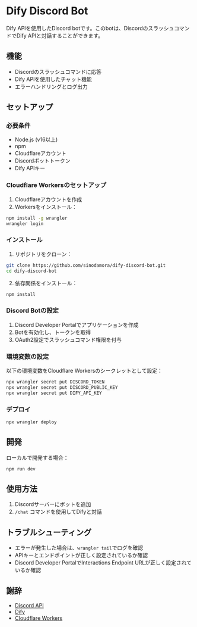# Dify Discord Bot
Dify APIを使用したDiscord botです。このbotは、DiscordのスラッシュコマンドでDify APIと対話することができます。

## 機能
- Discordのスラッシュコマンドに応答
- Dify APIを使用したチャット機能
- エラーハンドリングとログ出力

## セットアップ
### 必要条件
- Node.js (v16以上)
- npm
- Cloudflareアカウント
- Discordボットトークン
- Dify APIキー

### Cloudflare Workersのセットアップ
1. Cloudflareアカウントを作成
2. Workersをインストール：
```bash
npm install -g wrangler
wrangler login
```

### インストール
1. リポジトリをクローン：
```bash
git clone https://github.com/sinodamora/dify-discord-bot.git
cd dify-discord-bot
```

2. 依存関係をインストール：
```bash
npm install
```

### Discord Botの設定
1. Discord Developer Portalでアプリケーションを作成
2. Botを有効化し、トークンを取得
3. OAuth2設定でスラッシュコマンド権限を付与

### 環境変数の設定
以下の環境変数をCloudflare Workersのシークレットとして設定：
```bash
npx wrangler secret put DISCORD_TOKEN
npx wrangler secret put DISCORD_PUBLIC_KEY
npx wrangler secret put DIFY_API_KEY
```

### デプロイ
```bash
npx wrangler deploy
```

## 開発
ローカルで開発する場合：
```bash
npm run dev
```

## 使用方法
1. Discordサーバーにボットを追加
2. `/chat` コマンドを使用してDifyと対話

## トラブルシューティング
- エラーが発生した場合は、`wrangler tail`でログを確認
- APIキーとエンドポイントが正しく設定されているか確認
- Discord Developer PortalでInteractions Endpoint URLが正しく設定されているか確認

## 謝辞
- [Discord API](https://discord.com/developers/docs/intro)
- [Dify](https://dify.ai/)
- [Cloudflare Workers](https://workers.cloudflare.com/)
